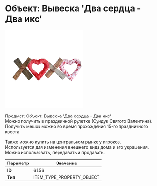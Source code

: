 # Объект: Вывеска 'Два сердца - Два икс'

![Item Image](../img/6156.webp?raw=true)

Предмет: Объект: Вывеска 'Два сердца - Два икс'<br>Можно получить в праздничной рулетке (Сундук Святого Валентина).<br>Получить мешок можно во время прохождения 15-го праздничного квеста.<br><br>Также можно купить на центральном рынке у игроков.<br>Используется для изменения внешнего вида дома и его украшения.<br>Можно использовать, передавать и продавать.


| Параметр | Значение |
|----------|----------|
| **ID** | 6156 |
| **Тип** | ITEM_TYPE_PROPERTY_OBJECT |

